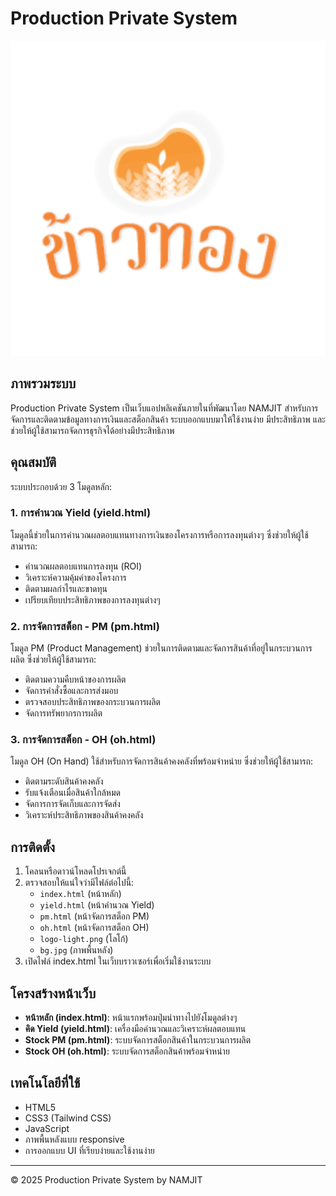 # Production Private System

![Logo](logo-light.png)

## ภาพรวมระบบ

Production Private System เป็นเว็บแอปพลิเคชันภายในที่พัฒนาโดย NAMJIT สำหรับการจัดการและติดตามข้อมูลทางการเงินและสต็อกสินค้า ระบบออกแบบมาให้ใช้งานง่าย มีประสิทธิภาพ และช่วยให้ผู้ใช้สามารถจัดการธุรกิจได้อย่างมีประสิทธิภาพ

## คุณสมบัติ

ระบบประกอบด้วย 3 โมดูลหลัก:

### 1. การคำนวณ Yield (yield.html)
โมดูลนี้ช่วยในการคำนวณผลตอบแทนทางการเงินของโครงการหรือการลงทุนต่างๆ ซึ่งช่วยให้ผู้ใช้สามารถ:
- คำนวณผลตอบแทนการลงทุน (ROI)
- วิเคราะห์ความคุ้มค่าของโครงการ
- ติดตามผลกำไรและขาดทุน
- เปรียบเทียบประสิทธิภาพของการลงทุนต่างๆ

### 2. การจัดการสต็อก - PM (pm.html)
โมดูล PM (Product Management) ช่วยในการติดตามและจัดการสินค้าที่อยู่ในกระบวนการผลิต ซึ่งช่วยให้ผู้ใช้สามารถ:
- ติดตามความคืบหน้าของการผลิต
- จัดการคำสั่งซื้อและการส่งมอบ
- ตรวจสอบประสิทธิภาพของกระบวนการผลิต
- จัดการทรัพยากรการผลิต

### 3. การจัดการสต็อก - OH (oh.html)
โมดูล OH (On Hand) ใช้สำหรับการจัดการสินค้าคงคลังที่พร้อมจำหน่าย ซึ่งช่วยให้ผู้ใช้สามารถ:
- ติดตามระดับสินค้าคงคลัง
- รับแจ้งเตือนเมื่อสินค้าใกล้หมด
- จัดการการจัดเก็บและการจัดส่ง
- วิเคราะห์ประสิทธิภาพของสินค้าคงคลัง

## การติดตั้ง

1. โคลนหรือดาวน์โหลดโปรเจกต์นี้
2. ตรวจสอบให้แน่ใจว่ามีไฟล์ต่อไปนี้:
   - `index.html` (หน้าหลัก)
   - `yield.html` (หน้าคำนวณ Yield)
   - `pm.html` (หน้าจัดการสต็อก PM)
   - `oh.html` (หน้าจัดการสต็อก OH)
   - `logo-light.png` (โลโก้)
   - `bg.jpg` (ภาพพื้นหลัง)
3. เปิดไฟล์ index.html ในเว็บบราวเซอร์เพื่อเริ่มใช้งานระบบ

## โครงสร้างหน้าเว็บ

- **หน้าหลัก (index.html)**: หน้าแรกพร้อมปุ่มนำทางไปยังโมดูลต่างๆ
- **คิด Yield (yield.html)**: เครื่องมือคำนวณและวิเคราะห์ผลตอบแทน
- **Stock PM (pm.html)**: ระบบจัดการสต็อกสินค้าในกระบวนการผลิต
- **Stock OH (oh.html)**: ระบบจัดการสต็อกสินค้าพร้อมจำหน่าย

## เทคโนโลยีที่ใช้

- HTML5
- CSS3 (Tailwind CSS)
- JavaScript
- ภาพพื้นหลังแบบ responsive
- การออกแบบ UI ที่เรียบง่ายและใช้งานง่าย

---

© 2025 Production Private System by NAMJIT
